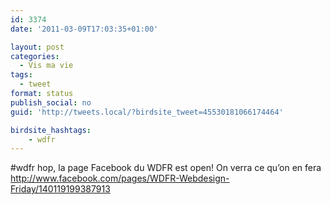 ```yaml
---
id: 3374
date: '2011-03-09T17:03:35+01:00'

layout: post
categories:
  - Vis ma vie
tags:
  - tweet
format: status
publish_social: no
guid: 'http://tweets.local/?birdsite_tweet=45530181066174464'

birdsite_hashtags:
    - wdfr
---
```


\#wdfr hop, la page Facebook du WDFR est open! On verra ce qu’on en fera http://www.facebook.com/pages/WDFR-Webdesign-Friday/140119199387913